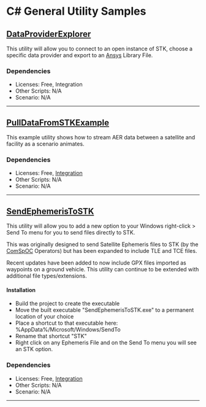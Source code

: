 # C# General Utility Samples

## [DataProviderExplorer](DataProviderExplorer)

This utility will allow you to connect to an open instance of STK, choose a specific data provider and export to an [Ansys](https://ansys.com) Library File.

### Dependencies

* Licenses: Free, Integration
* Other Scripts: N/A
* Scenario: N/A

---

## [PullDataFromSTKExample](PullDataFromSTKExample)

This example utility shows how to stream AER data between a satellite and facility as a scenario animates.

### Dependencies

* Licenses: Free, [Integration](https://www.agi.com/products/stk-systems-bundle/stk-integration)
* Other Scripts: N/A
* Scenario: N/A

---

## [SendEphemerisToSTK](SendEphemerisToSTK)

This utility will allow you to add a new option to your Windows right-click > Send To menu for you to send files directly to STK.

This was originally designed to send Satellite Ephemeris files to STK (by the [ComSpOC](https://comspoc.com/) Operators) but has been expanded to include TLE and TCE files.

Recent updates have been added to now include GPX files imported as waypoints on a ground vehicle.  This utility can continue to be extended with additional file types/extensions.

#### Installation

* Build the project to create the executable
* Move the built executable "SendEphemerisToSTK.exe" to a permanent location of your choice
* Place a shortcut to that executable here: %AppData%/Microsoft/Windows/SendTo
* Rename that shortcut "STK"
* Right click on any Ephemeris File and on the Send To menu you will see an STK option.

### Dependencies

* Licenses: Free, [Integration](https://www.agi.com/products/stk-systems-bundle/stk-integration)
* Other Scripts: N/A
* Scenario: N/A

---
